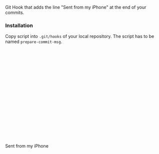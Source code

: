 Git Hook that adds the line "Sent from my iPhone" at the end of your commits.

### Installation

Copy script into `.git/hooks` of your local repository. The script has to be named `prepare-commit-msg`.


<br>
<br>
<br>
<br>
<br>
<br>
<br>
<br>
<br>
<br>
<br>
<br>
<br>
<br>
<br>
<br>
<br>


Sent from my iPhone
